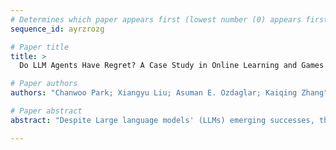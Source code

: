 ```yaml
--- 
# Determines which paper appears first (lowest number (0) appears first)
sequence_id: ayrzrozg

# Paper title 
title: >
  Do LLM Agents Have Regret? A Case Study in Online Learning and Games

# Paper authors 
authors: "Chanwoo Park; Xiangyu Liu; Asuman E. Ozdaglar; Kaiqing Zhang"

# Paper abstract 
abstract: "Despite Large language models' (LLMs) emerging successes, the performance of LLM agents in decision-making has not been fully investigated through quantitative metrics, especially in the multi-agent setting when they interact with each other, a typical scenario in real-world LLM-agent applications. To better understand the limits of LLM agents in these interactive environments, we propose to study their interactions in benchmark decision-making settings in online learning and game theory, through the performance metric of \emph{regret}. We first empirically study the no-regret behaviors of LLMs in canonical (non-stationary) online learning problems, as well as the emergence of equilibria when LLM agents interact through playing repeated games. We then provide some theoretical insights into the no-regret behaviors of LLM agents, under certain assumptions on the supervised pre-training and the rationality model of human decision-makers who generate the data. Notably, we also identify (simple) cases where advanced LLMs such as GPT-4 fail to be no-regret. To promote the no-regret behaviors, we propose a novel \emph{unsupervised} training loss of \emph{regret-loss}, which, in contrast to the supervised pre-training loss,  does not require the labels of (optimal)  actions. Finally, we establish the \emph{statistical} guarantee of generalization bound for regret-loss minimization, and more importantly, the \emph{optimization} guarantee that minimizing such a loss may \emph{automatically} lead to known no-regret learning algorithms. Our further experiments demonstrate the effectiveness of our regret-loss, especially in addressing the above ``regrettable'' cases."

--- 
```

